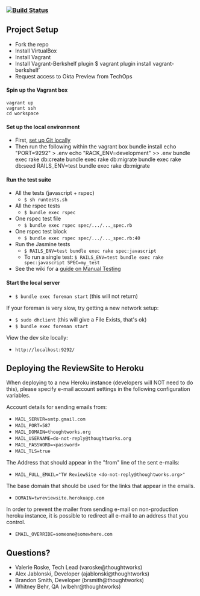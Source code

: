 ### [![Build Status](https://snap-ci.com/ReviewSite/ReviewSite/branch/master/build_image)](https://snap-ci.com/ReviewSite/ReviewSite/branch/master)


## Project Setup
* Fork the repo
* Install VirtualBox
* Install Vagrant
* Install Vagrant-Berkshelf plugin
    $ vagrant plugin install vagrant-berkshelf`
* Request access to Okta Preview from TechOps

#### Spin up the Vagrant box
    vagrant up
    vagrant ssh
    cd workspace

#### Set up the local environment
* First, [set up Git locally](https://github.com/ReviewSite/ReviewSite/wiki/1.-Setting-Up-Git-Locally)
* Then run the following within the vagrant box
      bundle install
      echo "PORT=9292" > .env
      echo "RACK_ENV=development" >> .env
      bundle exec rake db:create
      bundle exec rake db:migrate
      bundle exec rake db:seed
      RAILS_ENV=test bundle exec rake db:migrate

#### Run the test suite
* All the tests (javascript + rspec)
  * `$ sh runtests.sh`
* All the rspec tests
  * `$ bundle exec rspec`
* One rspec test file
  * `$ bundle exec rspec spec/.../..._spec.rb`
* One rspec test block
  * `$ bundle exec rspec spec/.../..._spec.rb:40`
* Run the Jasmine tests
  * `$ RAILS_ENV=test bundle exec rake spec:javascript`
  * To run a single test: `$ RAILS_ENV=test bundle exec rake spec:javascript SPEC=my_test`
* See the wiki for a [guide on Manual Testing](https://github.com/ReviewSite/ReviewSite/wiki/3.-Manual-Testing-Guide)

#### Start the local server
* `$ bundle exec foreman start` (this will not return)

If your foreman is very slow, try getting a new network setup:
* `$ sudo dhclient` (this will give a File Exists, that's ok)
* `$ bundle exec foreman start `

View the dev site locally:
* `http://localhost:9292/`

## Deploying the ReviewSite to Heroku
When deploying to a new Heroku instance (developers will NOT need to do
this), please specify e-mail account settings in the following configuration
variables.

Account details for sending emails from:
* `MAIL_SERVER=smtp.gmail.com`
* `MAIL_PORT=587`
* `MAIL_DOMAIN=thoughtworks.org`
* `MAIL_USERNAME=do-not-reply@thoughtworks.org`
* `MAIL_PASSWORD=<password>`
* `MAIL_TLS=true`

The Address that should appear in the "from" line of the sent e-mails:
* `MAIL_FULL_EMAIL="TW ReviewSite <do-not-reply@thoughtworks.org>"`

The base domain that should be used for the links that appear in the emails.
* `DOMAIN=twreviewsite.herokuapp.com`

In order to prevent the mailer from sending e-mail on non-production heroku instance, 
it is possible to redirect all e-mail to an address that you control.
* `EMAIL_OVERRIDE=someone@somewhere.com`

## Questions?
* Valerie Roske, Tech Lead (varoske@thoughtworks)
* Alex Jablonski, Developer (ajablonski@thoughtworks)
* Brandon Smith, Developer (brsmith@thoughtworks)
* Whitney Behr, QA (wlbehr@thoughtworks)
